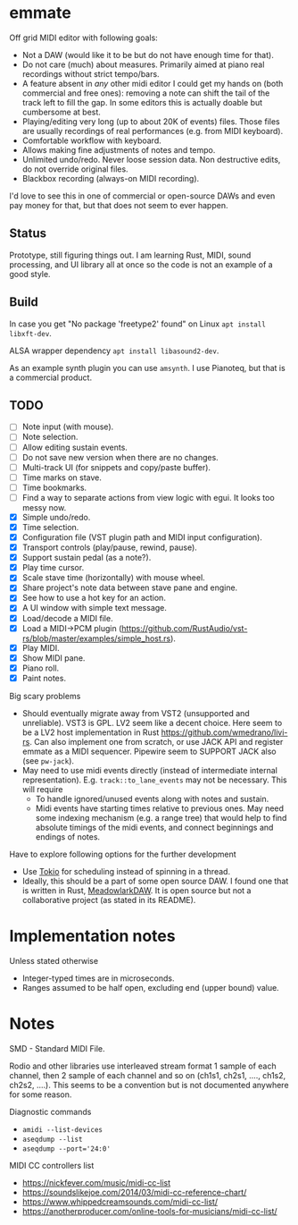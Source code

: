 # emmate

Off grid MIDI editor with following goals:

* Not a DAW (would like it to be but do not have enough time for that).
* Do not care (much) about measures. Primarily aimed at piano real recordings without strict tempo/bars.
* A feature absent in _any_ other midi editor I could get my hands on (both commercial and free ones): removing a note
  can shift the tail of the track left to fill the gap. In some editors this is actually doable but cumbersome at best.
* Playing/editing very long (up to about 20K of events) files.
  Those files are usually recordings of real performances (e.g. from MIDI keyboard).
* Comfortable workflow with keyboard.
* Allows making fine adjustments of notes and tempo.
* Unlimited undo/redo. Never loose session data. Non destructive edits, do not override original files.
* Blackbox recording (always-on MIDI recording).

I'd love to see this in one of commercial or open-source DAWs and even pay money for that, but that does not seem to
ever happen.

## Status

Prototype, still figuring things out. I am learning Rust, MIDI, sound processing, and UI library all at once
so the code is not an example of a good style.

## Build

In case you get "No package 'freetype2' found" on Linux
`apt install libxft-dev`.

ALSA wrapper dependency
`apt install libasound2-dev`.

As an example synth plugin you can use `amsynth`.
I use Pianoteq, but that is a commercial product.

## TODO

- [ ] Note input (with mouse).
- [ ] Note selection.
- [ ] Allow editing sustain events.
- [ ] Do not save new version when there are no changes.
- [ ] Multi-track UI (for snippets and copy/paste buffer).
- [ ] Time marks on stave.
- [ ] Time bookmarks.
- [ ] Find a way to separate actions from view logic with egui. It looks too messy now.
- [x] Simple undo/redo.
- [x] Time selection.
- [x] Configuration file (VST plugin path and MIDI input configuration).
- [x] Transport controls (play/pause, rewind, pause).
- [x] Support sustain pedal (as a note?).
- [x] Play time cursor.
- [x] Scale stave time (horizontally) with mouse wheel.
- [x] Share project's note data between stave pane and engine.
- [x] See how to use a hot key for an action.
- [x] A UI window with simple text message.
- [x] Load/decode a MIDI file.
- [x] Load a MIDI->PCM plugin (https://github.com/RustAudio/vst-rs/blob/master/examples/simple_host.rs).
- [x] Play MIDI.
- [x] Show MIDI pane.
- [x] Piano roll.
- [x] Paint notes.

Big scary problems

* Should eventually migrate away from VST2 (unsupported and unreliable). VST3 is GPL. LV2 seem like a decent choice.
  Here seem to be a LV2 host implementation in Rust https://github.com/wmedrano/livi-rs. Can also implement one from
  scratch, or use JACK API and register emmate as a MIDI sequencer. Pipewire seem to SUPPORT JACK also (see `pw-jack`).
* May need to use midi events directly (instead of intermediate internal representation). E.g.
  `track::to_lane_events` may not be necessary. This will require
    * To handle ignored/unused events along with notes and sustain.
    * Midi events have starting times relative to previous ones. May need some indexing mechanism (e.g. a range tree)
      that would help to find absolute timings of the midi events, and connect beginnings and endings of notes.

Have to explore following options for the further development

* Use [Tokio](https://github.com/tokio-rs/tokio) for scheduling instead of spinning in a thread.
* Ideally, this should be a part of some open source DAW. I found one that is written in Rust,
  [MeadowlarkDAW](https://github.com/MeadowlarkDAW/Meadowlark). It is open source but not a collaborative project (as
  stated in its README).

# Implementation notes

Unless stated otherwise

* Integer-typed times are in microseconds.
* Ranges assumed to be half open, excluding end (upper bound) value.

# Notes

SMD - Standard MIDI File.

Rodio and other libraries use interleaved stream format 1 sample of each channel, then 2 sample of each channel and so
on (ch1s1, ch2s1, ...., ch1s2, ch2s2, ....). This seems to be a convention but is not documented anywhere for some
reason.

Diagnostic commands

* `amidi --list-devices`
* `aseqdump --list`
* `aseqdump --port='24:0'`

MIDI CC controllers list

* https://nickfever.com/music/midi-cc-list
* https://soundslikejoe.com/2014/03/midi-cc-reference-chart/
* https://www.whippedcreamsounds.com/midi-cc-list/
* https://anotherproducer.com/online-tools-for-musicians/midi-cc-list/

